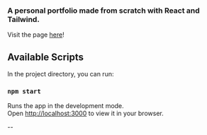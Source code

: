 ### A personal portfolio made from scratch with React and Tailwind.

Visit the page [here](https://kceder.github.io/Portfolio/)!

## Available Scripts

In the project directory, you can run:

### `npm start`

Runs the app in the development mode.\
Open [http://localhost:3000](http://localhost:3000) to view it in your browser.

--
